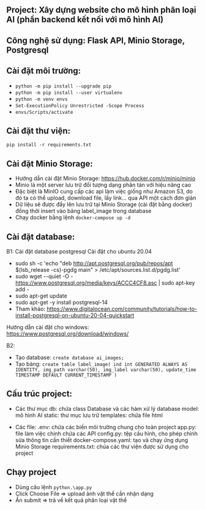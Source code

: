 ## Project: Xây dựng website cho mô hình phân loại AI (phần backend kết nối với mô hình  AI)

## Công nghệ sử dụng: Flask API, Minio Storage, Postgresql

## Cài đặt môi trường:
* `python -m pip install --upgrade pip`
* `python -m pip install --user virtualenv`
* `python -m venv envs`
* `Set-ExecutionPolicy Unrestricted -Scope Process`
* `envs/Scripts/activate`

## Cài đặt thư viện:
`pip install -r requirements.txt`

## Cài đặt Minio Storage:
- Hướng dẫn cài đặt Minio Storage: https://hub.docker.com/r/minio/minio
- Minio là một server lưu trữ đối tượng dạng phân tán với hiệu năng cao
- Đặc biệt là MinIO cung cấp các api làm việc giống như Amazon S3, do đó ta có thể upload, download file, lấy link… 
qua API một cách đơn giản
- Dữ liệu sẽ được đẩy lên lưu trữ tại Minio Storage (cài đặt bằng docker) đồng thời insert vào bảng label_image trong database 
- Chạy docker bằng lệnh `docker-compose up -d`

## Cài đặt database:
B1: Cài đặt database postgresql 
 Cài đặt cho ubuntu 20.04
  * sudo sh -c 'echo "deb http://apt.postgresql.org/pub/repos/apt $(lsb_release -cs)-pgdg main" > /etc/apt/sources.list.d/pgdg.list'
  * sudo wget --quiet -O - https://www.postgresql.org/media/keys/ACCC4CF8.asc | sudo apt-key add -
  * sudo apt-get update
  * sudo apt-get -y install postgresql-14
  * Tham khảo: https://www.digitalocean.com/community/tutorials/how-to-install-postgresql-on-ubuntu-20-04-quickstart

Hướng dẫn cài đặt cho windows: https://www.postgresql.org/download/windows/

B2: 
- Tạo database: `create database ai_images;`
- Tạo bảng: `create table label_image(
                 ind int GENERATED ALWAYS AS IDENTITY,
                 img_path varchar(50),
                 img_label varchar(50),
                 update_time TIMESTAMP DEFAULT CURRENT_TIMESTAMP
             )`
 
## Cấu trúc project:
- Các thư mục
db: chứa class Database và các hàm xử lý database
model: mô hình AI
static: thư mục lưu trữ
templates: chứa file html

- Các file:
.env: chứa các biến môi trường chung cho toàn project
app.py: file làm việc chính chứa các API
config.py: tệp cấu hình, cho phép chỉnh sửa thông tin cần thiết
docker-compose.yaml: tạo và chạy ứng dụng Minio Storage
requirements.txt: chúa các thư viện được sử dụng cho project

## Chạy project 
- Dùng câu lệnh `python.\app.py`
- Click Choose File => upload ảnh vật thể cần nhận dạng
- Ấn submit => trả về kết quả phân loại vật thể 







